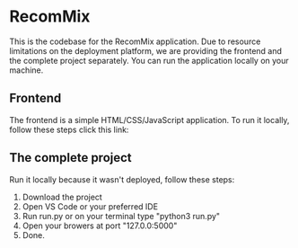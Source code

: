 # RecomMix

This is the codebase for the RecomMix application. Due to resource limitations on the deployment platform, we are providing the frontend and the complete project separately. You can run the application locally on your machine.

## Frontend

The frontend is a simple HTML/CSS/JavaScript application. To run it locally, follow these steps click this link:

## The complete project
 Run it locally because it wasn't deployed, follow these steps:
1. Download the project
2. Open VS Code or your preferred IDE
3. Run run.py or on your terminal type "python3 run.py"
4. Open your browers at port "127.0.0:5000"
5. Done.